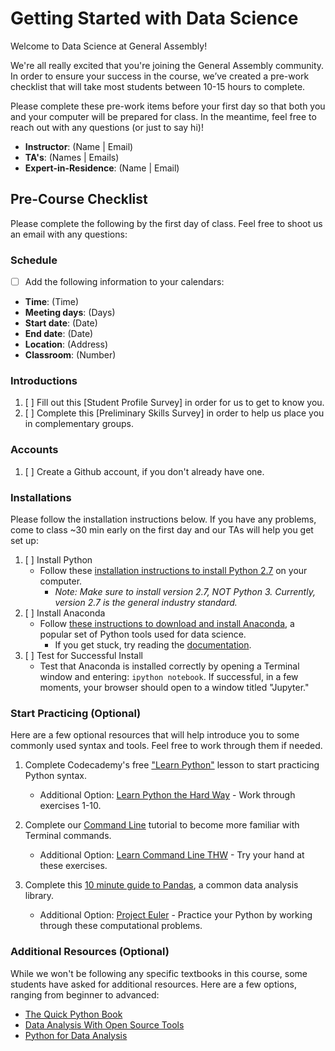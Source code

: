 # Getting Started with Data Science

Welcome to Data Science at General Assembly!

We're all really excited that you're joining the General Assembly community. In order to ensure your success in the course, we’ve created a pre-work checklist that will take most students between 10-15 hours to complete. 

Please complete these pre-work items before your first day so that both you and your computer will be prepared for class. In the meantime, feel free to reach out with any questions (or just to say hi)!
* __Instructor__: (Name | Email)
* __TA's__: (Names | Emails)
* __Expert-in-Residence__: (Name | Email)

## Pre-Course Checklist
Please complete the following by the first day of class. Feel free to shoot us an email with any questions:

### Schedule
- [ ] Add the following information to your calendars:
* **Time**: (Time)
* **Meeting days**: (Days)
* **Start date**: (Date)
* **End date**: (Date)
* **Location**: (Address)
* **Classroom**: (Number)

### Introductions
1. [ ] Fill out this [Student Profile Survey] in order for us to get to know you.
2. [ ] Complete this [Preliminary Skills Survey] in order to help us place you in complementary groups.

### Accounts
1. [ ] Create a Github account, if you don't already have one.

### Installations
Please follow the installation instructions below. If you have any problems, come to class ~30 min early on the first day and our TAs will help you get set up:

1. [ ] Install Python
    - Follow these [installation instructions to install Python 2.7](https://www.python.org/downloads/) on your computer. 
        - *Note: Make sure to install version 2.7, NOT Python 3. Currently, version 2.7 is the general industry standard.*
2. [ ] Install Anaconda
    - Follow [these instructions to download and install Anaconda](https://www.continuum.io/downloads), a popular set of Python tools used for data science.
        - If you get stuck, try reading the [documentation](http://docs.continuum.io/anaconda/install.html).
3. [ ] Test for Successful Install
    - Test that Anaconda is installed correctly by opening a Terminal window and entering: `ipython notebook`. If successful, in a few moments, your browser should open to a window titled "Jupyter."

### Start Practicing (Optional)
Here are a few optional resources that will help introduce you to some commonly used syntax and tools. Feel free to work through them if needed.

1. Complete Codecademy's free ["Learn Python"](https://www.codecademy.com/learn/python) lesson to start practicing Python syntax.
    - Additional Option: [Learn Python the Hard  Way](http://learnpythonthehardway.org/book/) - Work through exercises 1-10.

2. Complete our [Command Line](http://generalassembly.github.io/prework/cl/#/) tutorial to become more familiar with  Terminal commands.
    - Additional Option: [Learn Command Line THW](http://cli.learncodethehardway.org/book/) - Try your hand at these exercises.

3. Complete this [10 minute guide to Pandas](http://pandas.pydata.org/pandas-docs/stable/10min.html), a common data analysis library.
    - Additional Option: [Project Euler](https://projecteuler.net) - Practice your Python by working through these computational problems.

### Additional Resources (Optional)
While we won't be following any specific textbooks in this course, some students have asked for additional resources. Here are a few options, ranging from beginner to advanced:

  * [The Quick Python Book](http://www.amazon.com/Quick-Python-Book-Second-Edition/dp/193518220X)
  * [Data Analysis With Open Source Tools](http://www.amazon.com/Data-Analysis-Open-Source-Tools/dp/0596802358)
  * [Python for Data Analysis](http://www.amazon.com/Python-Data-Analysis-Wrangling-IPython/dp/1449319793)
